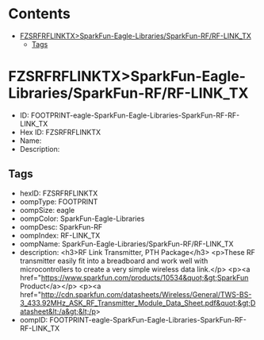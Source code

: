 



Contents
========

* [FZSRFRFLINKTX>SparkFun-Eagle-Libraries/SparkFun-RF/RF-LINK_TX](#fzsrfrflinktxsparkfun-eagle-librariessparkfun-rfrf-link_tx)
	* [Tags](#tags)

# FZSRFRFLINKTX>SparkFun-Eagle-Libraries/SparkFun-RF/RF-LINK_TX

- ID: FOOTPRINT-eagle-SparkFun-Eagle-Libraries-SparkFun-RF-RF-LINK_TX
- Hex ID: FZSRFRFLINKTX
- Name: 
- Description: 

## Tags

- hexID: FZSRFRFLINKTX
- oompType: FOOTPRINT
- oompSize: eagle
- oompColor: SparkFun-Eagle-Libraries
- oompDesc: SparkFun-RF
- oompIndex: RF-LINK_TX
- oompName: SparkFun-Eagle-Libraries/SparkFun-RF/RF-LINK_TX
- description: &lt;h3&gt;RF Link Transmitter, PTH Package&lt;/h3&gt;
&lt;p&gt;These RF transmitter easily fit into a breadboard and work well with microcontrollers to create a very simple wireless data link.&lt;/p&gt;
&lt;p&gt;&lt;a href=&quot;https://www.sparkfun.com/products/10534&quot;&gt;SparkFun Product&lt;/a&gt;&lt;/p&gt;
&lt;p&gt;&lt;a href=&quot;http://cdn.sparkfun.com/datasheets/Wireless/General/TWS-BS-3_433.92MHz_ASK_RF_Transmitter_Module_Data_Sheet.pdf&quot;&gt;Datasheet&lt;/a&gt;&lt;/p&gt;
- oompID: FOOTPRINT-eagle-SparkFun-Eagle-Libraries-SparkFun-RF-RF-LINK_TX
